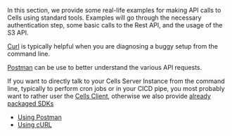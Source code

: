 In this section, we provide some real-life examples for making API calls to Cells using standard tools. Examples will go through the necessary authentication step, some basic calls to the Rest API, and the usage of the S3 API.

[Curl](https://curl.se/docs) is typically helpful when you are diagnosing a buggy setup from the command line.

[Postman](https://www.postman.com/api-documentation-tool) can be use to better understand the various API requests.

If you want to directly talk to your Cells Server Instance from the command line, typically to perform cron jobs or in your CICD pipe, you most probably want to rather user the [Cells Client](./cells-client), otherwise we also provide [already packaged SDKs](./clients-sdks)

- [Using Postman](../using-postman/)
- [Using cURL](../using-curl/)
